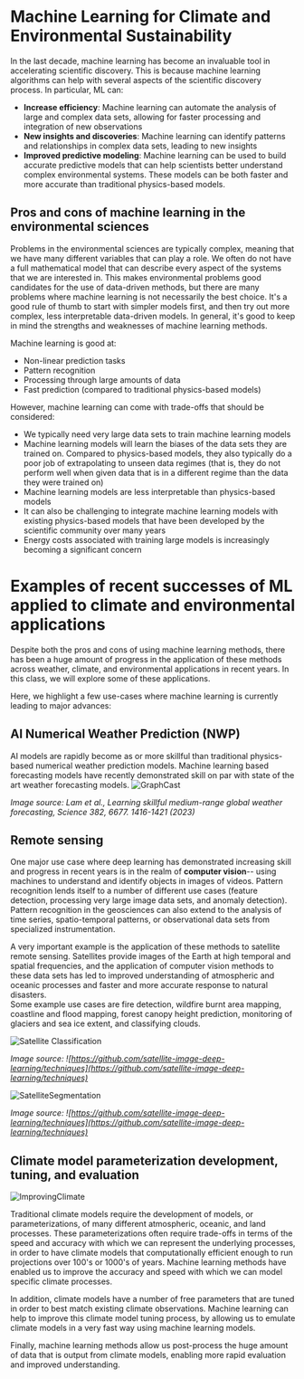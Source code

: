 # Machine Learning for Climate and Environmental Sustainability

In the last decade, machine learning has become an invaluable tool in accelerating scientific discovery. This is because
machine learning algorithms can help with several aspects of the scientific discovery process. In particular, ML can:
- **Increase efficiency**: Machine learning can automate the analysis of large and complex data sets, allowing for faster processing and integration of new observations
- **New insights and discoveries**: Machine learning can identify patterns and relationships in complex data sets, leading to new insights
- **Improved predictive modeling**: Machine learning can be used to build accurate predictive models that can help scientists better understand complex environmental systems. These models can be both faster and more accurate than traditional physics-based models.

## Pros and cons of machine learning in the environmental sciences
Problems in the environmental sciences are typically complex, meaning that we have many different variables that can play a role.
We often do not have a full mathematical model that can describe every aspect of the systems that we are interested in. This makes
environmental problems good candidates for the use of data-driven methods, but there are many problems where machine learning is not 
necessarily the best choice. It's a good rule of thumb to start with simpler models first, and then try out more complex, less interpretable data-driven models. 
In general, it's good to keep in mind the strengths and weaknesses of machine learning methods.<br>

Machine learning is good at:
- Non-linear prediction tasks
- Pattern recognition
- Processing through large amounts of data
- Fast prediction (compared to traditional physics-based models)

However, machine learning can come with trade-offs that should be considered:
- We typically need very large data sets to train machine learning models
- Machine learning models will learn the biases of the data sets they are trained on. Compared to physics-based models, they also typically do a poor job of extrapolating to unseen data regimes (that is, they do not perform well when given data that is in a different regime than the data they were trained on)
- Machine learning models are less interpretable than physics-based models
- It can also be challenging to integrate machine learning models with existing physics-based models that have been developed by the scientific community over many years
- Energy costs associated with training large models is increasingly becoming a significant concern

# Examples of recent successes of ML applied to climate and environmental applications
Despite both the pros and cons of using machine learning methods, there has been a huge amount of progress in the application of these methods across
weather, climate, and environmental applications in recent years. In this class, we will explore some of these applications. 

Here, we highlight a few use-cases where machine learning is currently leading to major advances:
## AI Numerical Weather Prediction (NWP)
AI models are rapidly become as or more skillful than traditional physics-based numerical weather prediction models. Machine learning based forecasting models have recently demonstrated skill on par with state of the art 
weather forecasting models.
![GraphCast](images/Graphcast.gif)

*Image source: Lam et al., Learning skillful medium-range global weather forecasting, Science 382, 6677. 1416-1421 (2023)*


## Remote sensing
One major use case where deep learning has demonstrated increasing skill and progress in recent years is in the realm of 
**computer vision**-- using machines to understand and identify objects in images of videos. Pattern recognition lends itself to a number of different use cases (feature detection, processing very large image data sets, and anomaly detection). 
Pattern recognition in the geosciences can also extend to the analysis of time series, spatio-temporal patterns, or observational data sets from specialized instrumentation.

A very important example is the application of these methods to satellite remote sensing. Satellites provide images of the Earth at high temporal and spatial frequencies, and the application of computer vision methods to these data sets has led to improved understanding of atmospheric and oceanic processes and faster and more accurate response to natural disasters.  
Some example use cases are fire detection, wildfire burnt area mapping, coastline and flood mapping, forest canopy height prediction, monitoring of glaciers and sea ice extent, and classifying clouds.

![Satellite Classification](images/SatelliteClassification.png)

*Image source: ![https://github.com/satellite-image-deep-learning/techniques](https://github.com/satellite-image-deep-learning/techniques)*

![SatelliteSegmentation](images/SatelliteSegmentation.png)

*Image source: ![https://github.com/satellite-image-deep-learning/techniques](https://github.com/satellite-image-deep-learning/techniques)*

## Climate model parameterization development, tuning, and evaluation
![ImprovingClimate](images/ImprovedClimate.jpg)

Traditional climate models require the development of models, or parameterizations, of many different atmospheric, oceanic, and land processes. These 
parameterizations often require trade-offs in terms of the speed and accuracy with which we can represent the underlying processes, in order to have climate 
models that computationally efficient enough to run projections over 100's or 1000's of years. Machine learning methods have enabled us to improve the accuracy and speed
with which we can model specific climate processes. 

In addition, climate models have a number of free parameters that are tuned in order to best match existing climate observations. Machine learning can help to 
improve this climate model tuning process, by allowing us to emulate climate models in a very fast way using machine learning models. 

Finally, machine learning methods allow us post-process the huge amount of data that is output from climate models, enabling more rapid evaluation and improved understanding.